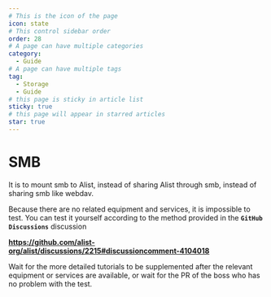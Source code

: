 ```yaml
---
# This is the icon of the page
icon: state
# This control sidebar order
order: 28
# A page can have multiple categories
category:
  - Guide
# A page can have multiple tags
tag:
  - Storage
  - Guide
# this page is sticky in article list
sticky: true
# this page will appear in starred articles
star: true
---
```

# SMB

It is to mount smb to Alist, instead of sharing Alist through smb, instead of sharing smb like webdav.



Because there are no related equipment and services, it is impossible to test. You can test it yourself according to the method provided in the **`GitHub Discussions`** discussion

**https://github.com/alist-org/alist/discussions/2215#discussioncomment-4104018**



Wait for the more detailed tutorials to be supplemented after the relevant equipment or services are available, or wait for the PR of the boss who has no problem with the test.


